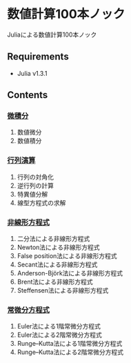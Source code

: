 # 数値計算100本ノック

Juliaによる数値計算100本ノック

## Requirements
* Julia v1.3.1

## Contents

### [微積分](calculus)
1. 数値微分
2. 数値積分

### [行列演算](matrix_operation)
1. 行列の対角化
2. 逆行列の計算
3. 特異値分解
4. 線型方程式の求解

### [非線形方程式](nonlinear_equation)
1. 二分法による非線形方程式
2. Newton法による非線形方程式
3. False position法による非線形方程式
4. Secant法による非線形方程式
5. Anderson-Björk法による非線形方程式
6. Brent法による非線形方程式
7. Steffensen法による非線形方程式

### [常微分方程式](ode)
1. Euler法による1階常微分方程式
2. Euler法による2階常微分方程式
3. Runge–Kutta法による1階常微分方程式
4. Runge–Kutta法による2階常微分方程式
